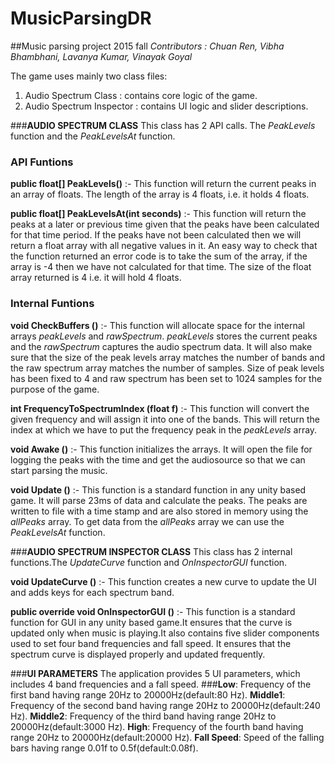 # MusicParsingDR
##Music parsing project 2015 fall
*Contributors : Chuan Ren, Vibha Bhambhani, Lavanya Kumar, Vinayak Goyal*

The game uses mainly two class files:
1. Audio Spectrum Class : contains core logic of the game.
2. Audio Spectrum Inspector : contains UI logic and slider descriptions.

###**AUDIO SPECTRUM CLASS**
This class has 2 API calls. The *PeakLevels* function and the *PeakLevelsAt* function. 

### API Funtions

**public float[] PeakLevels()** :- 
This function will return the current peaks in an array of floats. The length of the array is 4 floats, i.e. it holds 4 floats. 

**public float[] PeakLevelsAt(int seconds)** :-
This function will return the peaks at a later or previous time given that the peaks have been calculated for that time period. If the peaks have not been calculated then we will return a float array with all negative values in it. An easy way to check that the function returned an error code is to take the sum of the array, if the array is -4 then we have not calculated for that time. The size of the float array returned is 4 i.e. it will hold 4 floats. 


### Internal Funtions

**void CheckBuffers ()** :- 
This function will allocate space for the internal arrays *peakLevels* and *rawSpectrum*. *peakLevels* stores the current peaks and the *rawSpectrum* captures the audio spectrum data. It will also make sure that the size of the peak levels array matches the number of bands and the raw spectrum array matches the number of samples. Size of peak levels has been fixed to 4 and raw spectrum has been set to 1024 samples for the purpose of the game. 

**int FrequencyToSpectrumIndex (float f)** :-
This function will convert the given frequency and will assign it into one of the bands. This will return the index at which we have to put the frequency peak in the *peakLevels* array. 

**void Awake ()** :- 
This function initializes the arrays. It will open the file for logging the peaks with the time and get the audiosource so that we can start parsing the music. 

**void Update ()** :-
This function is a standard function in any unity based game. It will parse 23ms of data and calculate the peaks. The peaks are written to file with a time stamp and are also stored in memory using the *allPeaks* array. To get data from the *allPeaks* array we can use the *PeakLevelsAt* function.  

###**AUDIO SPECTRUM INSPECTOR CLASS**
This class has 2 internal functions.The *UpdateCurve* function and *OnInspectorGUI* function.

**void UpdateCurve ()** :-
This function creates a new curve to update the UI and adds keys for each spectrum band.
 
**public override void OnInspectorGUI ()** :-
This function is a standard function for GUI in any unity based game.It ensures that the curve is updated only when music is playing.It also contains five slider components used to set four band frequencies and fall speed. It ensures that the spectrum curve is displayed properly and updated frequently.

###**UI PARAMETERS**
The application provides 5 UI parameters, which includes 4 band frequencies and a fall speed.
###**Low**: 
Frequency of the first band having range 20Hz to 20000Hz(default:80 Hz).
**Middle1**:
Frequency of the second band having range 20Hz to 20000Hz(default:240 Hz).
**Middle2**: 
Frequency of the third band having range 20Hz to 20000Hz(default:3000 Hz).
**High**: 
Frequency of the fourth band having range 20Hz to 20000Hz(default:20000 Hz).
**Fall Speed**: 
Speed of the falling bars having range 0.01f to 0.5f(default:0.08f).

